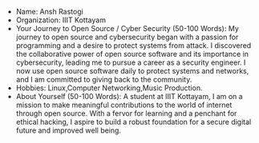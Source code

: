 - Name: Ansh Rastogi
- Organization: IIIT Kottayam
- Your Journey to Open Source / Cyber Security (50-100 Words): My journey to open source and cybersecurity began with a passion for programming and a desire to protect systems from attack. I discovered the collaborative power of open source software and its importance in cybersecurity, leading me to pursue a career as a security engineer. I now use open source software daily to protect systems and networks, and I am committed to giving back to the community.
- Hobbies: Linux,Computer Networking,Music Production.
- About Yourself (50-100 Words): A  student at IIIT Kottayam, I am on a mission to make meaningful contributions to the world of internet through open source. With a fervor for learning and a penchant for ethical hacking, I aspire to build a robust foundation for a secure digital future and improved well being.

    